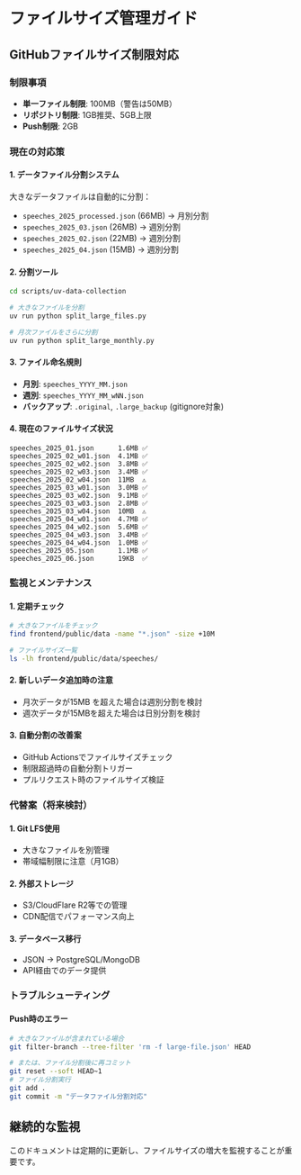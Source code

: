 # ファイルサイズ管理ガイド

## GitHubファイルサイズ制限対応

### 制限事項
- **単一ファイル制限**: 100MB（警告は50MB）
- **リポジトリ制限**: 1GB推奨、5GB上限
- **Push制限**: 2GB

### 現在の対応策

#### 1. データファイル分割システム
大きなデータファイルは自動的に分割：

- `speeches_2025_processed.json` (66MB) → 月別分割
- `speeches_2025_03.json` (26MB) → 週別分割  
- `speeches_2025_02.json` (22MB) → 週別分割
- `speeches_2025_04.json` (15MB) → 週別分割

#### 2. 分割ツール
```bash
cd scripts/uv-data-collection

# 大きなファイルを分割
uv run python split_large_files.py

# 月次ファイルをさらに分割
uv run python split_large_monthly.py
```

#### 3. ファイル命名規則
- **月別**: `speeches_YYYY_MM.json`
- **週別**: `speeches_YYYY_MM_wNN.json`
- **バックアップ**: `.original`, `.large_backup` (gitignore対象)

#### 4. 現在のファイルサイズ状況
```
speeches_2025_01.json      1.6MB ✅
speeches_2025_02_w01.json  4.1MB ✅
speeches_2025_02_w02.json  3.8MB ✅
speeches_2025_02_w03.json  3.4MB ✅
speeches_2025_02_w04.json  11MB  ⚠️
speeches_2025_03_w01.json  3.0MB ✅
speeches_2025_03_w02.json  9.1MB ✅
speeches_2025_03_w03.json  2.8MB ✅
speeches_2025_03_w04.json  10MB  ⚠️
speeches_2025_04_w01.json  4.7MB ✅
speeches_2025_04_w02.json  5.6MB ✅
speeches_2025_04_w03.json  3.4MB ✅
speeches_2025_04_w04.json  1.0MB ✅
speeches_2025_05.json      1.1MB ✅
speeches_2025_06.json      19KB  ✅
```

### 監視とメンテナンス

#### 1. 定期チェック
```bash
# 大きなファイルをチェック
find frontend/public/data -name "*.json" -size +10M

# ファイルサイズ一覧
ls -lh frontend/public/data/speeches/
```

#### 2. 新しいデータ追加時の注意
- 月次データが15MB を超えた場合は週別分割を検討
- 週次データが15MBを超えた場合は日別分割を検討

#### 3. 自動分割の改善案
- GitHub Actionsでファイルサイズチェック
- 制限超過時の自動分割トリガー
- プルリクエスト時のファイルサイズ検証

### 代替案（将来検討）

#### 1. Git LFS使用
- 大きなファイルを別管理
- 帯域幅制限に注意（月1GB）

#### 2. 外部ストレージ
- S3/CloudFlare R2等での管理
- CDN配信でパフォーマンス向上

#### 3. データベース移行
- JSON → PostgreSQL/MongoDB
- API経由でのデータ提供

### トラブルシューティング

#### Push時のエラー
```bash
# 大きなファイルが含まれている場合
git filter-branch --tree-filter 'rm -f large-file.json' HEAD

# または、ファイル分割後に再コミット
git reset --soft HEAD~1
# ファイル分割実行
git add .
git commit -m "データファイル分割対応"
```

## 継続的な監視

このドキュメントは定期的に更新し、ファイルサイズの増大を監視することが重要です。
